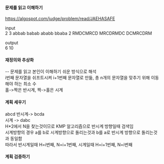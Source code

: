 #### 문제를 읽고 이해하기
https://algospot.com/judge/problem/read/JAEHASAFE

input</br>
2
3
abbab
babab
ababb
bbaba
2
RMDCMRCD
MRCDRMDC
DCMRCDRM


output</br>
6
10 

 
#### 재정의와 추상화<br>
-- 문제를 읽고 본인이 이해하기 쉬운 방식으로 해석<br>
i번째 문자열을 쉬프트시켜 i+1번째 문자열로 만듦, 총 n개의 문자열을 맞추기 위해 이동해야 하는 최소 수<br>
홀->짝은 반시계, 짝->홀은 시계<br>

#### 계획 세우기<br>
abcd 반시계-> bcda<br>
	   시계  -> dabc<br>
H*2에서 N을 찾는것이므로 KMP 알고리즘으로 반시계 방향일때 검색임<br>
시계방향의 경우 a를 b로 시계방향으로 돌리는것과 b를 a로 반시계 방향으로 돌리는것과 동일함<br>
따라서 반시계일때 H=i번째, N=i+1번째, 시계일때 H=i+1번째, N=i번째<br>

#### 계획 검증하기
